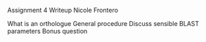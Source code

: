 Assignment 4 Writeup
Nicole Frontero

What is an orthologue
General procedure
Discuss sensible BLAST parameters
Bonus question